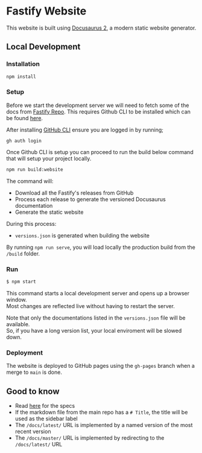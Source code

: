 # Fastify Website

This website is built using [Docusaurus 2](https://docusaurus.io/), a modern static website generator.

## Local Development

### Installation

```bash
npm install
```

### Setup
Before we start the development server we will need to fetch some of the docs from [Fastify Repo](https://github.com/fastify/fastify.git).
This requires Github CLI to be installed which can be found [here](https://cli.github.com/).


After installing [GitHub CLI](https://cli.github.com/) ensure you are logged in by running;

```
gh auth login
```
Once Github CLI is setup you can proceed to run the build below command that will setup your project locally.

```bash
npm run build:website
```

The command will:

- Download all the Fastify's releases from GitHub
- Process each release to generate the versioned Docusaurus documentation
- Generate the static website

During this process:

- `versions.json` is generated when building the website

By running `npm run serve`, you will load locally the production build from the `/build` folder.

### Run

```bash
$ npm start
```

This command starts a local development server and opens up a browser window.  
Most changes are reflected live without having to restart the server.

Note that only the documentations listed in the `versions.json` file will be available.  
So, if you have a long version list, your local enviroment will be slowed down.


### Deployment

The website is deployed to GitHub pages using the `gh-pages` branch when a merge to `main` is done.

## Good to know

- Read [here](https://github.com/fastify/website/issues/32) for the specs
- If the markdown file from the main repo has a `# Title`, the title will be used as the sidebar label
- The `/docs/latest/` URL is implemented by a named version of the most recent version
- The `/docs/master/` URL is implemented by redirecting to the `/docs/latest/` URL
